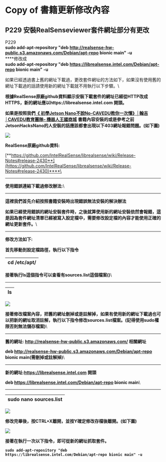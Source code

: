 # Copy of 書籍更新修改內容

## P229 安裝**RealSenseviewer套件網址部分有更改**

P229\
**sudo add-apt-repository "deb http://realsense-hw-public.s3.amazonaws.com/Debian/apt-repo bionic main" -u**\
****修改成\
**sudo add-apt-repository "deb https://librealsense.intel.com/Debian/apt-repo bionic main" -u**



如果已經透過書上舊的網址下載過，更改套件網址的方法如下，如果沒有使用舊的網址下載過的話請使用新的網址下載就不用執行以下步驟。\


**根據RealSense原廠github資料顯示安裝下載套件的網址已經從HTTP改成HTTPS，新的網址應以https://librealsense.intel.com 開頭。**

**如果是按照我們**[**《 初學Jetson Nano不說No-CAVEDU教你一次懂》│翰吉│CAVEDU教育團隊– 機器人王國商城**](https://robotkingdom.com.tw/product/9789869329989/) **書籍內容安裝的或是參考之前JetsonHacksNano的人安裝的話應該都會出現以下403網址報錯問題。(如下圖)**

![](https://lh5.googleusercontent.com/4wF8MwMY\_FCT5Swm8mMi1JAM\_JvUMPqKGdXIcVIJaV4CcUOUYjDSCbc1OqZLtzw3a5s8LKYQHbT-o2M7VLW3bvOObhnuNHnfETRqvEj50k8CSEH7PHRiVTT96d\_unBW4dTWCgjTu)

**RealSense原廠github資料:**

[**https://github.com/IntelRealSense/librealsense/wiki/Release-Notes#release-2430**](https://github.com/IntelRealSense/librealsense/wiki/Release-Notes#release-2430)****\
****

**使用錯誤連結下載過修改辦法:**\
****

**這裡我們首先介紹按照書籍安裝時出現錯誤無法安裝的解決辦法**

**如果已經使用錯誤的網址安裝套件時，之後就算使用新的網址安裝依然會報錯，這是因為套件網址清單已經被寫入設定檔中，需要修改設定檔的內容才能使用正確的網址更新套件。**\
****

**修改方法如下:**

**首先移動到設定檔路徑，執行以下指令**

| **cd /etc/apt/** |
| ---------------- |

**接著執行ls這個指令可以查看有sources.list這個檔案()**\
****

| **ls** |
| ------ |

![](https://lh6.googleusercontent.com/bVlGEgN\_5aJjBeG5RYfs1tjwd78\_zK28Y2wh72py8sck6-qykGK1IKN0UkZyp9pz4wV2yBeTdmjX4OrR0KH5VHIAopiES9FEPPdJ5YQzqG48LNIydQhYKdgD5GazTDQ4l4KDT2Tb)

**接著修改檔案內容，把舊的網址刪掉或是註解掉，如果有使用新的網址下載過也可以把新的網址取消註解，執行以下指令修改sources.list檔案。(記得使用sudo權限否則無法儲存檔案)**\
****

**舊的網址: http://realsense-hw-public.s3.amazonaws.com/ 相關網址**

**deb http://realsense-hw-public.s3.amazonaws.com/Debian/apt-repo bionic main(需刪掉或註解掉)**\
****

**新的網址:https://librealsense.intel.com 開頭**

**deb https://librealsense.intel.com/Debian/apt-repo bionic main**\
****

| **sudo nano sources.list** |
| -------------------------- |

![](https://lh6.googleusercontent.com/R28EChCeoSP--SWiZTfbqh7HF\_WWJ2G4JTRQrTJQ5dzlFYzFDj3CSY-R795K8Op5S8X4J7Kp4hQFZa3yXSkt2r3nJo9JNvJ9cf\_IbQauL2LTbhn\_0f2\_tniBRxvyTuoygnuwf-5N)

**修改完畢後，按CTRL+X離開，並按Y確定修改存檔後離開。(如下圖)**

![](https://lh6.googleusercontent.com/x\_TDPwNmbg3UAvgS0tgJw0x65W\_eOQjewvbp7XyuyXP6423gcdI3cwTfjAozXf4qIdqFNLXLPj7P9UaO45aWMDVwGXBTRV\_Jeeju1qzonVeisid\_rSKuT-IsprmU8ww7NdVXMdY2)

**接著在執行一次以下指令，即可從新的網址抓取套件。**

**`sudo add-apt-repository "deb https://librealsense.intel.com/Debian/apt-repo bionic main" -u`**

